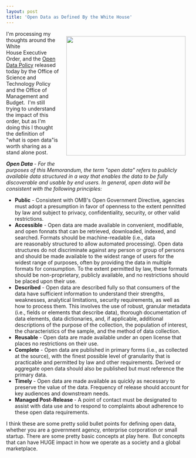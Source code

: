 ```yaml
---
layout: post
title: 'Open Data as Defined By the White House'
---
```

<p><a href="http://www.whitehouse.gov/sites/default/files/omb/memoranda/2013/m-13-13.pdf" target="_blank"><img style="padding: 15px;" src="https://s3.amazonaws.com/kinlane-productions/federal-strategy/executive-order-open-data.png" alt="" width="325" align="right" /></a></p>
<p class="p1">I'm processing my thoughts around the White House&nbsp;<span>Executive Order, and the&nbsp;</span><a href="http://www.whitehouse.gov/sites/default/files/omb/memoranda/2013/m-13-13.pdf">Open Data Policy</a><span>&nbsp;released today by the Office of Science and Technology Policy and the Office of Management and Budget. &nbsp;I'm still trying to understand the impact of this order, but as I'm doing this I thought the definition of "what is open data"is worth sharing as a stand alone post.</span></p>
<p class="p1"><em><strong>Open Data </strong>- For the purposes of this Memorandum, the term "open data" refers to publicly available data structured in a way that enables the data to be fully discoverable and usable by end users. In general, open data will be consistent with the following principles:</em></p>
<ul class="mainlist">
<li><strong>Public</strong> - Consistent with OMB's Open Government Directive, agencies must adopt a presumption in&nbsp;favor of openness to the extent pennitted by law and subject to privacy, confidentiality, security, or&nbsp;other valid restrictions.</li>
<li><strong>Accessible</strong> - Open data are made available in convenient, modifiable, and open fonnats that can be&nbsp;retrieved, downloaded, indexed, and searched. Formats should be machine-readable (i.e., data are&nbsp;reasonably structured to allow automated processing). Open data structures do not discriminate&nbsp;against any person or group of persons and should be made available to the widest range of users for&nbsp;the widest range of purposes, often by providing the data in multiple formats for consumption. To the&nbsp;extent permitted by law, these formats should be non-proprietary, publicly available, and no&nbsp;restrictions should be placed upon their use.</li>
<li><strong>Described</strong> - Open data are described fully so that consumers of the data have sufficient information to&nbsp;understand their strengths, weaknesses, analytical limitations, security requirements, as well as how&nbsp;to process them. This involves the use of robust, granular metadata (i.e., fields or elements that&nbsp;describe data), thorough documentation of data elements, data dictionaries, and, if applicable,&nbsp;additional descriptions of the purpose of the collection, the population of interest, the characteristics&nbsp;of the sample, and the method of data collection.</li>
<li><strong>Reusable</strong> - Open data are made available under an open license that places no restrictions on their use.</li>
<li><strong>Complete</strong> - Open data are published in primary forms (i.e., as collected at the source), with the finest&nbsp;possible level of granularity that is practicable and permitted by law and other requirements. Derived&nbsp;or aggregate open data should also be published but must reference the primary data.</li>
<li><strong>Timely</strong> - Open data are made available as quickly as necessary to preserve the value of the data. Frequency of release should account for key audiences and downstream needs.</li>
<li><strong>Managed Post-Release </strong>- A point of contact must be designated to assist with data use and to respond&nbsp;to complaints about adherence to these open data requirements.</li>
</ul>
<p>I think these are some pretty solid bullet points for defining open data, whether you are a government agency, enterprise corporation or small startup. There are some pretty basic concepts at play here. &nbsp;But concepts that can have HUGE impact in how we operate as a society and a global marketplace. &nbsp;</p>